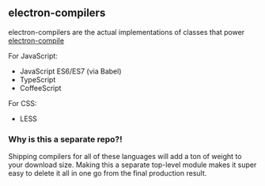 ## electron-compilers

electron-compilers are the actual implementations of classes that power
[electron-compile](https://github.com/electronjs/electron-compile)

For JavaScript:

* JavaScript ES6/ES7 (via Babel)
* TypeScript
* CoffeeScript

For CSS:

* LESS

### Why is this a separate repo?!

Shipping compilers for all of these languages will add a ton of weight to your
download size. Making this a separate top-level module makes it super easy to
delete it all in one go from the final production result.
